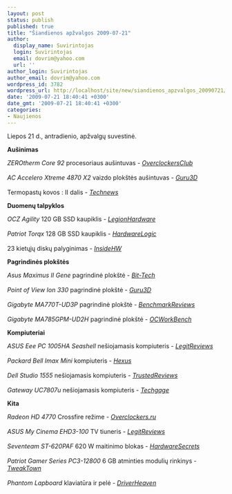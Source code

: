 ```yaml
---
layout: post
status: publish
published: true
title: "Šiandienos apžvalgos 2009-07-21"
author:
  display_name: Suvirintojas
  login: Suvirintojas
  email: dovrim@yahoo.com
  url: ''
author_login: Suvirintojas
author_email: dovrim@yahoo.com
wordpress_id: 3782
wordpress_url: http://localhost/site/new/siandienos_apzvalgos_20090721/
date: '2009-07-21 18:40:41 +0300'
date_gmt: '2009-07-21 18:40:41 +0300'
categories:
- Naujienos
---
```

<p>Liepos 21 d., antradienio, apžvalgų suvestinė.</p>
<p><b>Aušinimas</b></p>
<p><i>ZEROtherm Core 92</i> procesoriaus aušintuvas - <i><a class="ns" href="http://www.overclockersclub.com/reviews/zerotherm_core_92/">OverclockersClub</a></i><br />
<br /><i>AC Accelero Xtreme 4870 X2</i> vaizdo plokštės aušintuvas - <i><a class="ns" href="http://www.guru3d.com/article/accelero-xtreme-4870-x2-review-test/">Guru3D</a></i><br />
<br />Termopastų kovos : II dalis - <i><a class="ns" href="http://www.technews.lt/naujiena/n/a/termopastu_kovos__ii_dalis.html">Technews</a></i></p>
<p><b>Duomenų talpyklos</b></p>
<p><i>OCZ Agility</i> 120 GB SSD kaupiklis - <i><a class="ns" href="http://www.legionhardware.com/document.php?id=847">LegionHardware</a></i><br />
<br /><i>Patriot Torqx</i> 128 GB SSD kaupiklis - <i><a class="ns" href="http://hardwarelogic.com/news/138/ARTICLE/6821/2009-07-20.html">HardwareLogic</a></i><br />
<br />23 kietųjų diskų palyginimas - <i><a class="ns" href="http://www.insidehw.com/Reviews/Storage/Hard-Drive-Roundup.html">InsideHW</a></i></p>
<p><b>Pagrindinės plokštės</b></p>
<p><i>Asus Maximus II Gene</i> pagrindinė plokštė - <i><a class="ns" href="http://www.bit-tech.net/hardware/motherboards/2009/07/20/asus-maximus-ii-gene/1">Bit-Tech</a></i><br />
<br /><i>Point of View Ion 330</i> pagrindinė plokštė - <i><a class="ns" href="http://www.guru3d.com/article/point-of-view-ion-330-motherboard-review/">Guru3D</a></i><br />
<br /><i>Gigabyte MA770T-UD3P</i> pagrindinė plokštė - <i><a class="ns" href="http://benchmarkreviews.com/index.php?option=com_content&task=view&id=347&Itemid=69">BenchmarkReviews</a></i><br />
<br /><i>Gigabyte MA785GPM-UD2H</i> pagrindinė plokštė - <i><a class="ns" href="http://www.ocworkbench.com/2009/gigabyte/MA785GPM-UD2H/g1.htm">OCWorkBench</a></i></p>
<p><b>Kompiuteriai</b></p>
<p><i>ASUS Eee PC 1005HA Seashell</i> nešiojamasis kompiuteris - <i><a class="ns" href="http://www.legitreviews.com/article/1019/1/">LegitReviews</a></i><br />
<br /><i>Packard Bell Imax Mini</i> kompiuteris - <i><a class="ns" href="http://www.hexus.net/content/item.php?item=19323">Hexus</a></i><br />
<br /><i>Dell Studio 1555</i> nešiojamasis kompiuteris - <i><a class="ns" href="http://www.trustedreviews.com/laptops/review/2009/07/21/Dell-Studio-1555---15-6in-Laptop/p1">TrustedReviews</a></i><br />
<br /><i>Gateway UC7807u</i> nešiojamasis kompiuteris - <i><a class="ns" href="http://techgage.com/article/gateway_uc7807u_133_notebook/">Techgage</a></i></p>
<p><b>Kita</b></p>
<p><i>Radeon HD 4770</i> Crossfire režime - <i><a class="ns" href="http://www.overclockers.ru/lab/33699.shtml">Overclockers.ru</a></i><br />
<br /><i>ASUS My Cinema EHD3-100</i> TV tiuneris - <i><a class="ns" href="http://www.legitreviews.com/article/1017/1/">LegitReviews</a></i><br />
<br /><i>Seventeam ST-620PAF</i> 620 W maitinimo blokas - <i><a class="ns" href="http://www.hardwaresecrets.com/article/765">HardwareSecrets</a></i><br />
<br /><i>Patriot Gamer Series PC3-12800</i> 6 GB atminties modulių rinkinys - <i><a class="ns" href="http://www.tweaktown.com/index.html">TweakTown</a></i><br />
<br /><i>Phantom Lapboard</i> klaviatūra ir pelė - <i><a class="ns" href="http://www.driverheaven.net/reviews.php?reviewid=812">DriverHeaven</a></i><br /></p>

